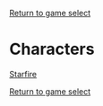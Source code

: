 [Return to game select](../index.md)  

# Characters

[Starfire](./Starfire.md)  

[Return to game select](../index.md)  